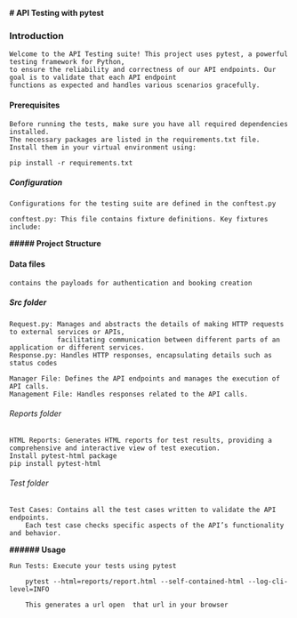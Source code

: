 **# API Testing with pytest**

### Introduction

    Welcome to the API Testing suite! This project uses pytest, a powerful testing framework for Python, 
    to ensure the reliability and correctness of our API endpoints. Our goal is to validate that each API endpoint
    functions as expected and handles various scenarios gracefully.

#### Prerequisites

    Before running the tests, make sure you have all required dependencies installed. 
    The necessary packages are listed in the requirements.txt file. 
    Install them in your virtual environment using:

    pip install -r requirements.txt


##### Configuration 

    Configurations for the testing suite are defined in the conftest.py

    conftest.py: This file contains fixture definitions. Key fixtures include:
    

**##### Project Structure**

#### Data files

    contains the payloads for authentication and booking creation 

##### Src folder

    Request.py: Manages and abstracts the details of making HTTP requests to external services or APIs, 
                facilitating communication between different parts of an application or different services.
    Response.py: Handles HTTP responses, encapsulating details such as status codes

    Manager File: Defines the API endpoints and manages the execution of API calls.
    Management File: Handles responses related to the API calls.

###### Reports folder

    HTML Reports: Generates HTML reports for test results, providing a comprehensive and interactive view of test execution.
    Install pytest-html package 
    pip install pytest-html

###### Test folder

    Test Cases: Contains all the test cases written to validate the API endpoints. 
        Each test case checks specific aspects of the API’s functionality and behavior.


**###### Usage**

    Run Tests: Execute your tests using pytest 

        pytest --html=reports/report.html --self-contained-html --log-cli-level=INFO

        This generates a url open  that url in your browser 
    